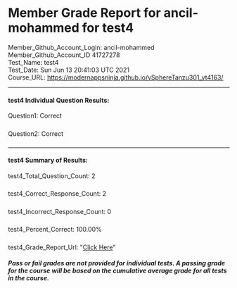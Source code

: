 # Member Grade Report for ancil-mohammed for test4  
   
Member_Github_Account_Login: ancil-mohammed  
Member_Github_Account_ID 41727278  
Test_Name: test4  
Test_Date: Sun Jun 13 20:41:03 UTC 2021  
Course_URL: https://modernappsninja.github.io/vSphereTanzu301_vt4163/  
   
---  
#### test4 Individual Question Results:  
Question1: Correct  
#####  
Question2: Correct  
#####  
---  
#### test4 Summary of Results:  
test4_Total_Question_Count: 2  
#####  
test4_Correct_Response_Count: 2  
#####  
test4_Incorrect_Response_Count: 0  
#####  
test4_Percent_Correct: 100.00%  
#####  
test4_Grade_Report_Url: "[Click Here](https://github.com/modernappsninjas/ancil-mohammed/blob/main/static/userdata/courses/vSphereTanzu301_vt4163/grade_report.pr276.test4.md)"
##### Pass or fail grades are not provided for individual tests. A passing grade for the course will be based on the cumulative average grade for all tests in the course.  

